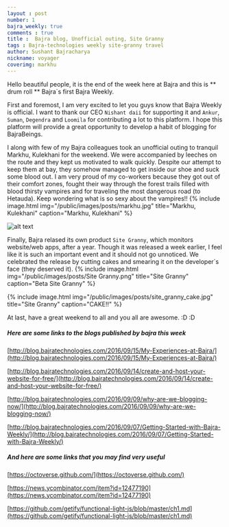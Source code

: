 ```yaml
---
layout : post
number: 1
bajra_weekly: true
comments : true
title :  Bajra blog, Unofficial outing, Site Granny
tags : Bajra-technologies weekly site-granny travel
author: Sushant Bajracharya
nickname: voyager
coverimg: markhu
---
```


Hello beautiful people, it is the end of the week here at Bajra and this is ** drum roll ** Bajra`s first  Bajra Weekly.

First and foremost, I am very excited to let you guys know that Bajra Weekly is official. I want to thank our CEO `Nishant daii` for supporting it and `Ankur`, `Suman`, `Degendra` and `Loomila` for contributing a lot to this platform. I hope this platform will provide a great opportunity to develop a habit of blogging for BajraBeings.


I along with few of my Bajra colleagues took an unofficial outing to tranquil Markhu, Kulekhani for the weekend. We were accompanied by leeches on the route and they kept us motivated to walk quickly. Despite our attempt to keep them at bay, they somehow managed to get inside our shoe and suck some blood out. I am very proud of my co-workers because they got out of their comfort zones, fought their way through the forest trails filled with blood thirsty vampires and for traveling the most dangerous road (to Hetauda). Keep wondering what is so sexy about the vampires!!
{% include image.html
            img="/public/images/posts/markhu.jpg"
            title="Markhu, Kulekhani"
            caption="Markhu, Kulekhani" %}

            
![alt text](http://1.bp.blogspot.com/_OBZ90VoJqNc/TSw_7rRQuHI/AAAAAAAAFqM/DgDgTAMvsnM/s1600/Stephen%2527s%2Bjungle%2Bpet.jpg "Leech")


Finally, Bajra relased its own product `Site Granny`, which monitors website/web apps, after a year. Though it was released a week earlier, I feel like it is such an important event and it should not go unnoticed. We celebrated the release by cutting cakes and smearing it on the developer`s face (they deserved it).
{% include image.html
            img="/public/images/posts/Site Granny.png"
            title="Site Granny"
            caption="Beta Site Granny" %}

{% include image.html
            img="/public/images/posts/site_granny_cake.jpg"
            title="Site Granny"
            caption="CAKE!!" %}

At last, have a great weekend to all and you all are awesome. :D :D

##### Here are some links to the blogs published by bajra this week
[http://blog.bajratechnologies.com/2016/09/15/My-Experiences-at-Bajra/](http://blog.bajratechnologies.com/2016/09/15/My-Experiences-at-Bajra/)

[http://blog.bajratechnologies.com/2016/09/14/create-and-host-your-website-for-free/](http://blog.bajratechnologies.com/2016/09/14/create-and-host-your-website-for-free/)

[http://blog.bajratechnologies.com/2016/09/09/why-are-we-blogging-now/](http://blog.bajratechnologies.com/2016/09/09/why-are-we-blogging-now/)

[http://blog.bajratechnologies.com/2016/09/07/Getting-Started-with-Bajra-Weekly/](http://blog.bajratechnologies.com/2016/09/07/Getting-Started-with-Bajra-Weekly/)

##### And here are some links that you may find very useful
[https://octoverse.github.com/](https://octoverse.github.com/)

[https://news.ycombinator.com/item?id=12477190](https://news.ycombinator.com/item?id=12477190)

[https://github.com/getify/functional-light-js/blob/master/ch1.md](https://github.com/getify/functional-light-js/blob/master/ch1.md)
